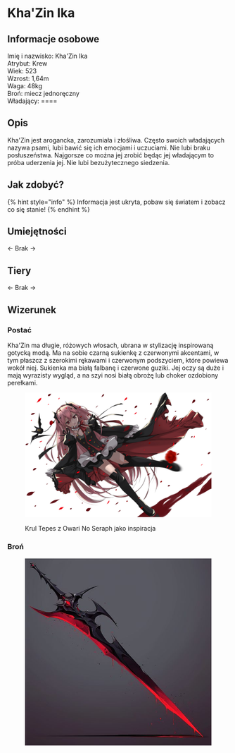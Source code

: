 # Kha'Zin Ika

## Informacje osobowe

Imię i nazwisko: Kha'Zin Ika\
Atrybut: Krew\
Wiek: 523\
Wzrost: 1,64m\
Waga: 48kg\
Broń: miecz jednoręczny\
Władający: ====

## Opis

Kha'Zin jest arogancka, zarozumiała i złośliwa. Często swoich władających nazywa psami, lubi bawić się ich emocjami i uczuciami. Nie lubi braku posłuszeństwa. Najgorsze co można jej zrobić będąc jej władającym to próba uderzenia jej. Nie lubi bezużytecznego siedzenia.

## Jak zdobyć?

{% hint style="info" %}
Informacja jest ukryta, pobaw się światem i zobacz co się stanie!
{% endhint %}

## Umiejętności

<- Brak ->

## Tiery

<- Brak ->

## Wizerunek

### Postać

Kha'Zin ma długie, różowych włosach, ubrana w stylizację inspirowaną gotycką modą. Ma na sobie czarną sukienkę z czerwonymi akcentami, w tym płaszcz z szerokimi rękawami i czerwonym podszyciem, które powiewa wokół niej. Sukienka ma białą falbanę i czerwone guziki. Jej oczy są duże i mają wyrazisty wygląd, a na szyi nosi białą obrożę lub choker ozdobiony perełkami.

<figure><img src="../../.gitbook/assets/Krul.Tepes.full.1888042.jpg" alt=""><figcaption><p>Krul Tepes z Owari No Seraph jako inspiracja</p></figcaption></figure>

### Broń

<figure><img src="../../.gitbook/assets/image.png" alt=""><figcaption></figcaption></figure>
